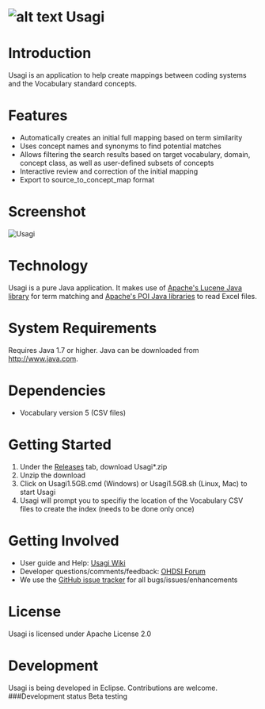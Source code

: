![alt text](https://github.com/OHDSI/Usagi/blob/master/src/org/ohdsi/usagi/ui/Usagi64.png) Usagi
===========

Introduction
========
Usagi is an application to help create mappings between coding systems and the Vocabulary standard concepts. 

Features
========
- Automatically creates an initial full mapping based on term similarity
- Uses concept names and synonyms to find potential matches
- Allows filtering the search results based on target vocabulary, domain, concept class, as well as user-defined subsets of concepts
- Interactive review and correction of the initial mapping
- Export to source_to_concept_map format

Screenshot
===========
<img src="https://github.com/OHDSI/Usagi/blob/master/man/Screenshot.png" alt="Usagi" title="Usagi" />

Technology
============
Usagi is a pure Java application. It makes use of [Apache's Lucene Java library](http://lucene.apache.org/) for term matching and [Apache's POI Java libraries](http://poi.apache.org/) to read Excel files.

System Requirements
============
Requires Java 1.7 or higher. Java can be downloaded from <a href="http://www.java.com" target="_blank">http://www.java.com</a>.

Dependencies
============
 * Vocabulary version 5 (CSV files)

Getting Started
===============
1. Under the [Releases](https://github.com/OHDSI/Usagi/releases) tab, download Usagi*.zip
2. Unzip the download
3. Click on Usagi1.5GB.cmd (Windows) or Usagi1.5GB.sh (Linux, Mac) to start Usagi
4. Usagi will prompt you to specifiy the location of the Vocabulary CSV files to create the index (needs to be done only once)

Getting Involved
=============
* User guide and Help: <a href="http://www.ohdsi.org/web/wiki/doku.php?id=documentation:software:Usagi">Usagi Wiki</a>
* Developer questions/comments/feedback: <a href="http://forums.ohdsi.org/c/developers">OHDSI Forum</a>
* We use the <a href="../../issues">GitHub issue tracker</a> for all bugs/issues/enhancements

License
=======
Usagi is licensed under Apache License 2.0

Development
===========
Usagi is being developed in Eclipse. Contributions are welcome.
###Development status
Beta testing
